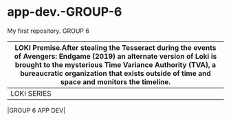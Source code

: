 # app-dev.-GROUP-6
My first repository. GROUP 6

| LOKI Premise.After stealing the Tesseract during the events of Avengers: Endgame (2019) an alternate version of Loki is brought to the mysterious Time Variance Authority (TVA), a bureaucratic organization that exists outside of time and space and monitors the timeline. |
| ----------- |
| LOKI SERIES |

|GROUP 6 APP DEV|



